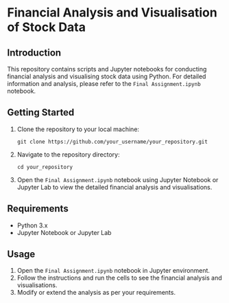 <!DOCTYPE html>
<html lang="en">
<head>
    <meta charset="UTF-8">
    <meta name="viewport" content="width=device-width, initial-scale=1.0">
</head>
<body>
    <h1>Financial Analysis and Visualisation of Stock Data</h1>

  <h2>Introduction</h2>
    <p>This repository contains scripts and Jupyter notebooks for conducting financial analysis and visualising stock data using Python. For detailed information and analysis, please refer to the <code>Final Assignment.ipynb</code> notebook.</p>

  <h2>Getting Started</h2>
    <ol>
        <li>Clone the repository to your local machine:</li>
        <pre><code>git clone https://github.com/your_username/your_repository.git</code></pre>

  <li>Navigate to the repository directory:</li>
        <pre><code>cd your_repository</code></pre>

  <li>Open the <code>Final Assignment.ipynb</code> notebook using Jupyter Notebook or Jupyter Lab to view the detailed financial analysis and visualisations.</li>
    </ol>

  <h2>Requirements</h2>
    <ul>
        <li>Python 3.x</li>
        <li>Jupyter Notebook or Jupyter Lab</li>
    </ul>

  <h2>Usage</h2>
    <ol>
        <li>Open the <code>Final Assignment.ipynb</code> notebook in Jupyter environment.</li>
        <li>Follow the instructions and run the cells to see the financial analysis and visualisations.</li>
        <li>Modify or extend the analysis as per your requirements.</li>
    </ol>
</body>
</html>

